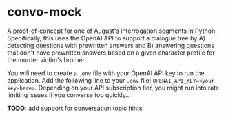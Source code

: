 # convo-mock
A proof-of-concept for one of August's interrogation segments in Python. Specifically, this uses the OpenAI API to support a dialogue tree by A) detecting questions with prewritten answers and B) answering questions that don't have prewritten answers based on a given character profile for the murder victim's brother.

You will need to create a `.env` file with your OpenAI API key to run the application. Add the following line to your `.env` file: `OPENAI_API_KEY=<your-key-here>`. Depending on your API subscription tier, you might run into rate limiting issues if you converse too quickly...

**TODO:** add support for conversation topic hints
